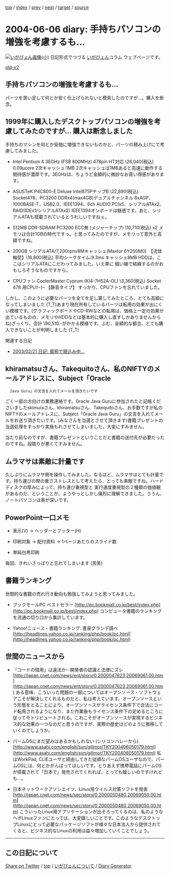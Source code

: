 [top](../index.html) 
 / [index](index.html) 
 / [prev](ig040605.html) 
 / [next](ig040607.html) 
 / [target](https://igapyon.github.io/diary/2004/ig040606.html) 
 / [source](https://github.com/igapyon/diary/blob/gh-pages/2004/ig040606.html.src.md) 

2004-06-06 diary: 手持ちパソコンの増強を考慮するも…
=====================================================================================================
[![いがぴょん画像(小)](https://igapyon.github.io/diary/images/iga200306s.jpg "いがぴょん")](https://igapyon.github.io/diary/memo/memoigapyon.html) 日記形式でつづる [いがぴょん](https://igapyon.github.io/diary/memo/memoigapyon.html)コラム ウェブページです。

[old-v2](ig040606-orig.html)

## 手持ちパソコンの増強を考慮するも…

パーツを買い足して何とか安く仕上げられないと模索したのですが…。購入を断念。


## 1999年に購入したデスクトップパソコンの増強を考慮してみたのですが… 購入は断念しました

手持ちのマシンを何とか安価に増強できないものかと、パーツの積み上げにて考慮してみました。

* Intel Pentium 4 3EGHz (FSB 800MHz) 478pin HT対応 \26,040(税込)
  0.09μcore 2次キャッシュ:1MB 
  2次キャッシュは1MBあると高速に動作する期待感が濃厚です。3EGHzは、ちょうど金額的に微妙なお買い得感があります。
  
* ASUSTeK P4C800-E Deluxe Intel875PチップB \22,890(税込)
  Socket478、PC3200 DDRx4(max4GB)デュアルチャンネル 8xAGP、1000BASE-T、USB2.0、IEEE1394、6ch
  AUDIO PCIx5、シリアルATAx2、RAID(IDEx1/シリアルATAx2)
  IEEE1394オンボードは魅惑です。あと、シリアルATAも搭載されているとうれしいですねぇ。
  
* 512MB DDR-SDRAM PC3200 ECC無 (メジャーチップ) \10,710(税込) x2
  メモリは合計1GBの時代ですっ。と思ってみたのですが、メモリって意外と高額ですね。
  
* 200GB シリアルATA/7,200rpm/8Mキャッシュ(Maxtor 6Y200M0)　【流体軸受】\16,800(税込)
  平均シークタイム:9.3ms キャッシュ8MB
  HDDは、ここはシリアルATAにこだわってみました。いえ単に 細い線で結線するのがおもしろそうなものですから。
  
* CPUファン CoolerMaster Cyprum (KI4-7H52A-OL) \3,360(税込)
  Socket 478 用CPUｸｰﾗｰ 【静音タイプ】
  すっかり、CPUファンを忘れていました。

しかし、このように必要なパーツを全てを足し算してみたところ、とても高額になってしまいました (T_T)あまり現在所有しているパーツは転用の効果が出にくい模様です。(グラフィックボードやCD-RWなどの転用は、価格上一定の効果が出ているものの、メモリやHDDなどは基本的に購入し直すしかありませんからね)ざっくり、合計 \90,510.-がかかる模様です。ふむ、金額的な都合、とても購入できないことが判明しました
(T_T)

関連する日記

* [2003/02/21 日記: 風邪で寝込み中…](../2003/ig030221.html)

## khiramatsuさん、Takequitoさん、私のNIFTYのメールアドレスに、Subject「Oracle
      Java Guru」の文言を入れてメールを頂きたいです

ごく一部の方向けの業務連絡です。Oracle Java Guruに参加されたと記帳くださいましたskimuraさん、khiramatsuさん、Takequitoさん、お手数ですが私のNIFTYのメールアドレスに、Subject「Oracle
Java Guru」の文言を入れてメールをお送り頂きたいです。(みなさんを当選とさせて頂きます)書籍プレゼントの当選処理をすっかり実施もれさせてしまいました。大変にすみません。

当たり前なのですが、書籍プレゼントということだと書籍の送付先が必要だったのですね。段取りが悪くてすみません。

## ムラマサは素敵に計量です

久しぶりにムラマサ側を操作してみました。なるほど、ムラマサはとても計量です。持ち運びの際の重さストレスとして考えたら、とっても素敵ですね。ハードディスクの厚みによって、持ち運び重視型と 実行速度重視型の２種類の価値観があるのだ、ということが、ようやっとしかし痛烈に理解できました。ううん、ノートパソコンは奥が深いです。

## PowerPoint一口メモ

* 表示(V) → ヘッダーとフッター(H)
  
* 印刷対象 → 配付資料 → 1ページあたりのスライド数
  
* 単純白黒印刷

毎回、きれいさっぱりと忘れてしまいます (苦笑)

## 書籍ランキング

世間的な書籍の売れ行き動向も勉強してみようと思ってみました。

* ブックモールPC ベストセラー
  [http://pc.bookmall.co.jp/best/index.php](http://pc.bookmall.co.jp/best/index.php)
  コンピュータ書籍のランキングを流通の切り口から集計しています。
  
* Yahoo!ニュース・書籍ランキング: 書泉グランデ調べ
  [http://headlines.yahoo.co.jp/ranking/php/book/pc.html](http://headlines.yahoo.co.jp/ranking/php/book/pc.html)

## 世間のニュースから

* 「コードの借用」は違法か--開発者の認識と法律にズレ
  [http://japan.cnet.com/news/ent/story/0,2000047623,20069061,00.htm](http://japan.cnet.com/news/ent/story/0,2000047623,20069061,00.htm)
  ある意味、こういった問題の一部についてはオープンソース・ソフトウェアこそが解決してくれるものだと、私は考えています。オープンソースという形態をとることにより、オープンソースがライセンス条件下で合法にコード転用されるようになり、また作業後もライセンス条件下の定めるところに従って今トリビュートされる。これこそがオープンソースが実現するビジネス的な効果の一つなのだと思うのですが、実際の歴史はどのように推移していくのでしょうか。
  
* パームOSにまだ望みはあるかもしれない (シリコンバレーから)
  [http://www.asahi.com/english/svn/gillmor/TKY200406050179.html](http://www.asahi.com/english/svn/gillmor/TKY200406050179.html)
  私はWorkPad, CLIEユーザと経由してきた従順なパームOSユーザなので、パームOSには、何とかがんばってほしいです。とりあえず携帯電話にパームOSが搭載されて「日本で」発売されてくれれば、とっても嬉しいのですけれども…。
  
* 日本ネットワークアソシエイツ、Linux用ウイルス対策ソフトを発表
  [http://japan.cnet.com/news/sec/story/0,2000050480,20069050,00.htm](http://japan.cnet.com/news/sec/story/0,2000050480,20069050,00.htm)
  こういったLinux用アプリケーションが出そろってくるのは、私のようなヘボLinuxファンにとっては、大変嬉しいことです。このようなデスクトップLinuxにとって必要なパッケージソフトが様々な日本法人から提供されてくると、ビジネス的なLinuxの利用は益々増加していくことでしょう。

----------------------------------------------------------------------------------------------------

## この日記について

[Share on Twitter](https://twitter.com/intent/tweet?hashtags=igapyon%2Cdiary%2C%E3%81%84%E3%81%8C%E3%81%B4%E3%82%87%E3%82%93&text=%E6%89%8B%E6%8C%81%E3%81%A1%E3%83%91%E3%82%BD%E3%82%B3%E3%83%B3%E3%81%AE%E5%A2%97%E5%BC%B7%E3%82%92%E8%80%83%E6%85%AE%E3%81%99%E3%82%8B%E3%82%82%E2%80%A6&url=https%3A%2F%2Figapyon.github.io%2Fdiary%2F2004%2Fig040606.html) / [top](../index.html) / [いがぴょんについて](https://igapyon.github.io/diary/memo/memoigapyon.html) / [Diary Generator](https://github.com/igapyon/igapyonv3)
